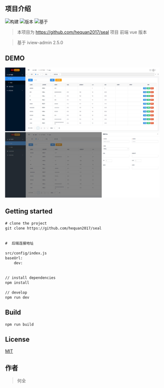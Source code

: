 ## 项目介绍

![构建](https://travis-ci.com/hequan2017/seal-vue.svg?branch=master)
![版本](https://img.shields.io/badge/release-0.1-blue.svg)
![基于](https://img.shields.io/badge/based-iviewadmin2.5-blue.svg)

> 本项目为 https://github.com/hequan2017/seal 项目 前端 vue 版本

> 基于 iview-admin 2.5.0

## DEMO

![demo1](src/assets/demo/demo1.jpg)
![demo2](src/assets/demo/demo2.jpg)

## Getting started

```bush
# clone the project
git clone https://github.com/hequan2017/seal


#  后端连接地址

src/config/index.js
baseUrl:
    dev:


// install dependencies
npm install

// develop
npm run dev
```

## Build

```bush
npm run build
```

## License

[MIT](http://opensource.org/licenses/MIT)

## 作者

> 何全
